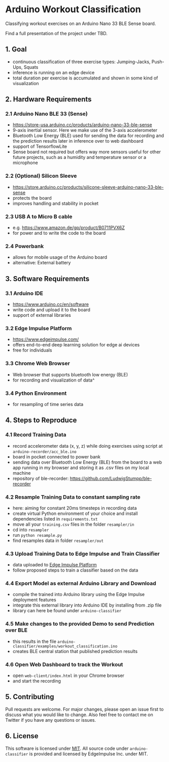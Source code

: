 # Arduino Workout Classification
Classifying workout exercises on an Arduino Nano 33 BLE Sense board.

Find a full presentation of the project under TBD.

## 1. Goal
- continuous classification of three exercise types: Jumping-Jacks, Push-Ups, Squats
- inference is running on an edge device
- total duration per exercise is accumulated and shown in some kind of visualization

## 2. Hardware Requirements

### 2.1 Arduino Nano BLE 33 (Sense)
- https://store-usa.arduino.cc/products/arduino-nano-33-ble-sense
- 9-axis inertial sensor. Here we make use of the 3-axis accelerometer
- Bluetooth Low Energy (BLE) used for sending the data for recording and the prediction results later in inference over to web dashboard
- support of TensorflowLite
- Sense board not required but offers way more sensors useful for other future projects, such as a humidity and temperature sensor or a microphone

### 2.2 (Optional) Silicon Sleeve
- https://store.arduino.cc/products/silicone-sleeve-arduino-nano-33-ble-sense
- protects the board
- improves handling and stability in pocket

### 2.3 USB A to Micro B cable
- e.g. https://www.amazon.de/gp/product/B0711PVX6Z
- for power and to write the code to the board

### 2.4 Powerbank
- allows for mobile usage of the Arduino board
- alternative: External battery

## 3. Software Requirements

### 3.1 Arduino IDE
- https://www.arduino.cc/en/software
- write code and upload it to the board
- support of external libraries

### 3.2 Edge Impulse Platform
- https://www.edgeimpulse.com/
- offers end-to-end deep learning solution for edge ai devices
- free for individuals

### 3.3 Chrome Web Browser
- Web browser that supports bluetooth low energy (BLE)
- for recording and visualization of data^

### 3.4 Python Environment
- for resampling of time series data

## 4. Steps to Reproduce

### 4.1 Record Training Data
- record accelerometer data (x, y, z) while doing exercises using script at `arduino-recorder/acc_ble.ino`
- board in pocket connected to power bank
- sending data over Bluetooth Low Energy (BLE) from the board to a web app running in my browser and storing it as .csv files on my local machine
- repository of ble-recorder: https://github.com/LudwigStumpp/ble-recorder

### 4.2 Resample Training Data to constant sampling rate
- here: aiming for constant 20ms timesteps in recording data
- create virtual Python environment of your choice and install dependencies listed in `requirements.txt`
- move all your `training.csv` files in the folder `resampler/in`
- cd into `resampler`
- run `python resample.py`
- find resamples data in folder `resampler/out`

### 4.3 Upload Training Data to Edge Impulse and Train Classifier
- data uploaded to [Edge Impulse Platform](https://www.edgeimpulse.com/)
- follow proposed steps to train a classifier based on the data

### 4.4 Export Model as external Arduino Library and Download
- compile the trained into Arduino library using the Edge Impulse deployment features
- integrate this external library into Arduino IDE by installing from .zip file
- library can here be found under `arduino-classifier`

### 4.5 Make changes to the provided Demo to send Prediction over BLE
- this results in the file `arduino-classifier/examples/workout_classification.ino`
- creates BLE central station that published prediction results

### 4.6 Open Web Dashboard to track the Workout
- open `web-client/index.html` in your Chrome browser
- and start the recording

## 5. Contributing
Pull requests are welcome. For major changes, please open an issue first to discuss what you would like to change. Also feel free to contact me on Twitter if you have any questions or issues.

## 6. License
This software is licensed under [MIT](https://choosealicense.com/licenses/mit/).
All source code under `arduino-classifier` is provided and licensed by EdgeImpulse Inc. under MIT.